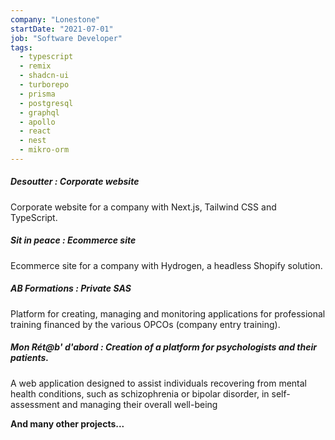 ```yaml
---
company: "Lonestone"
startDate: "2021-07-01"
job: "Software Developer"
tags:
  - typescript
  - remix
  - shadcn-ui
  - turborepo
  - prisma
  - postgresql
  - graphql
  - apollo
  - react
  - nest
  - mikro-orm
---
```


##### **Desoutter** : Corporate website

Corporate website for a company with Next.js, Tailwind CSS and TypeScript.

##### **Sit in peace** : Ecommerce site

Ecommerce site for a company with Hydrogen, a headless Shopify solution.

##### **AB Formations : Private SAS**

Platform for creating, managing and monitoring applications for professional training financed by the various OPCOs (company entry training).

##### **Mon Rét@b' d'abord : Creation of a platform for psychologists and their patients.**

A web application designed to assist individuals recovering from mental health conditions, such as schizophrenia or bipolar disorder, in self-assessment and managing their overall well-being

**And many other projects...**
